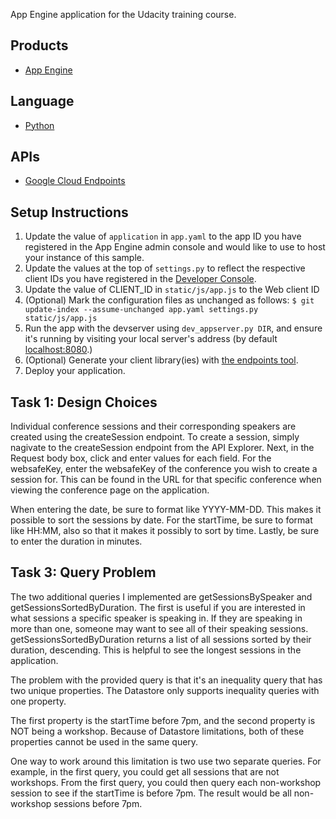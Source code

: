 App Engine application for the Udacity training course.

## Products
- [App Engine][1]

## Language
- [Python][2]

## APIs
- [Google Cloud Endpoints][3]

## Setup Instructions
1. Update the value of `application` in `app.yaml` to the app ID you
   have registered in the App Engine admin console and would like to use to host
   your instance of this sample.
1. Update the values at the top of `settings.py` to
   reflect the respective client IDs you have registered in the
   [Developer Console][4].
1. Update the value of CLIENT_ID in `static/js/app.js` to the Web client ID
1. (Optional) Mark the configuration files as unchanged as follows:
   `$ git update-index --assume-unchanged app.yaml settings.py static/js/app.js`
1. Run the app with the devserver using `dev_appserver.py DIR`, and ensure it's running by visiting your local server's address (by default [localhost:8080][5].)
1. (Optional) Generate your client library(ies) with [the endpoints tool][6].
1. Deploy your application.


[1]: https://developers.google.com/appengine
[2]: http://python.org
[3]: https://developers.google.com/appengine/docs/python/endpoints/
[4]: https://console.developers.google.com/
[5]: https://localhost:8080/
[6]: https://developers.google.com/appengine/docs/python/endpoints/endpoints_tool


## Task 1: Design Choices

Individual conference sessions and their corresponding speakers are created using the createSession endpoint. To create a session, simply nagivate to the createSession endpoint from the
API Explorer. Next, in the Request body box, click and enter values for each field. For the websafeKey, enter the websafeKey of the conference you wish to create a session for. This can be found in the URL for that specific conference when viewing the conference page on the application.

When entering the date, be sure to format like YYYY-MM-DD. This makes it possible to sort the sessions by date. For the startTime, be sure to format like HH:MM, also so that it makes it possibly to sort by time. Lastly, be sure to enter the duration in minutes.


## Task 3: Query Problem

The two additional queries I implemented are getSessionsBySpeaker and getSessionsSortedByDuration. The first is useful if you are interested in what sessions a specific speaker is speaking in. If they are speaking in more than one, someone may want to see all of their speaking sessions. getSessionsSortedByDuration returns a list of all sessions sorted by their duration, descending. This is helpful to see the longest sessions in the application.


The problem with the provided query is that it's an inequality query that has two unique properties. The Datastore only supports inequality queries with one property. 

The first property is the startTime before 7pm, and the second property is NOT being a workshop. Because of Datastore limitations, both of these properties cannot be used in the same query.

One way to work around this limitation is two use two separate queries. For example, in the first query, you could get all sessions that are not workshops. From the first query, you could then query each non-workshop session to see if the startTime is before 7pm. The result would be all non-workshop sessions before 7pm.
